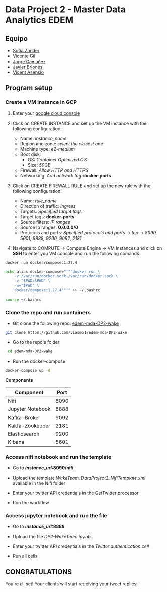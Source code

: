 # Data Project 2 - Master Data Analytics EDEM

## Equipo

* [Sofía Zander](https://github.com/sozanmen)
* [Vicente Gil](https://github.com/vicentegilso)
* [Jorge Camáñez](https://github.com/jcamcre)
* [Javier Briones](https://github.com/jabrio)
* [Vicent Asensio](https://github.com/viasmo1)

## Program setup

### Create a VM instance in GCP

1. Enter your [google cloud console](https://console.cloud.google.com)
2. Click on CREATE INSTANCE and set up the VM instance with the following configuration:

    * Name: *instance_name*
    * Region and zone: *select the closest one*
    * Machine type: *e2-medium*
    * Boot disk: 
        * OS: *Container Optimized OS*
        * Size: *50GB*
    * Firewall: *Allow HTTP and HTTPS*
    * Networking: *Add network tag* **docker-ports**
    
3. Click on CREATE FIREWALL RULE and set up the new rule with the following configuration:

    * Name: *rule_name*
    * Direction of traffic: *Ingress*
    * Targets: *Specified target tags*
    * Target tags: **docker-ports**
    * Source filters: *IP ranges*
    * Source Ip ranges: **0.0.0.0/0**
    * Protocols and ports: *Specified protocols and ports* -> *tcp* -> *8090, 5601, 8888, 9200, 9092, 2181*

4. Navigate to COMPUTE -> Compute Engine -> VM Instances and click on **SSH** to enter you VM console and run the following comands 

```sh
docker run docker/compose:1.27.4
```
```sh
echo alias docker-compose="'"'docker run \
    -v /var/run/docker.sock:/var/run/docker.sock \
    -v "$PWD:$PWD" \
    -w="$PWD" \
    docker/compose:1.27.4'"'" >> ~/.bashrc

source ~/.bashrc
```

### Clone the repo and run containers

* Git clone the following repo: [edem-mda-DP2-wake](https://github.com/viasmo1/edem-mda-DP2-wake)

```sh
git clone https://github.com/viasmo1/edem-mda-DP2-wake
```

* Go to the repo's folder

```sh
 cd edem-mda-DP2-wake
```

* Run the docker-compose

```sh
docker-compose up -d
```

**Components**

| Component | Port |
| --- | --- |
| Nifi | 8090 | 
| Jupyter Notebook | 8888 |
| Kafka-Broker | 9092 |
| Kakfa-Zookeeper| 2181 |
| Elasticsearch | 9200 |
| Kibana | 5601 |


### Access nifi notebook and run the template

* Go to ***instance_url*:8090/nifi**

* Upload the template *WakeTeam_DataProject2_NifiTemplate.xml* available in the Nifi folder

* Enter your twitter API credentials in the GetTwitter processor

* Run the workflow

### Access jupyter notebook and run the file

* Go to ***instance_url*:8888**

* Upload the file *DP2-WakeTeam.ipynb*

* Enter your twitter API credentials in the *Twitter authentication cell*

* Run all cells

## CONGRATULATIONS

You're all set! Your clients will start receiving your tweet replies!
